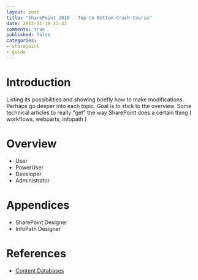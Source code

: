 ```yaml
---
layout: post
title: "SharePoint 2010 - Top to Bottom Crash Course"
date: 2012-11-18 12:43
comments: true
published: false
categories: 
- sharepoint
- guide
---
```


# Introduction

Listing its possibilities and showing briefly how to make modifications. Perhaps go deeper into each topic. Goal is to stick to the overview. Some technical articles to really "get" the way SharePoint does a certain thing ( workflows, webparts, infopath )

# Overview

- User
- PowerUser
- Developer
- Administrator

# Appendices

- SharePoint Designer
- InfoPath Designer

# References

 - [Content Databases](http://blogs.technet.com/b/wbaer/archive/2009/11/30/introduction-to-the-microsoft-sharepoint-sharepoint-2010-database-layer.aspx#comments)